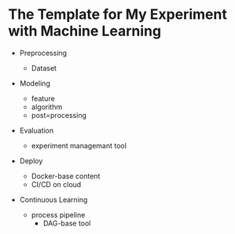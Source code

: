 # The Template for My Experiment with Machine Learning

- Preprocessing
  - Dataset
- Modeling
  - feature
  - algorithm
  - post=processing
- Evaluation
  - experiment managemant tool
- Deploy
  - Docker-base content
  - CI/CD on cloud

- Continuous Learning
  - process pipeline
    - DAG-base tool
